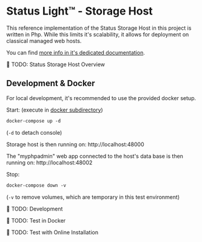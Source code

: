 # Status Light™ - Storage Host
This reference implementation of the Status Storage Host in this project is written in Php.
While this limits it's scalability, it allows for deployment on classical managed web hosts.

You can find [more info in it's dedicated documentation](../doc/status_storage.md).

🚧 TODO: Status Storage Host Overview

## Development & Docker
For local development, it's recommended to use the provided docker setup.

Start: (execute in [docker subdirectory](./docker/))
```ps
docker-compose up -d
```
(`-d` to detach console)

Storage host is then running on: http://localhost:48000

The "myphpadmin" web app connected to the host's data base is then running on: http://localhost:48002

Stop:
```ps
docker-compose down -v
```
(`-v` to remove volumes, which are temporary in this test environment)


🚧 TODO: Development 

🚧 TODO: Test in Docker

🚧 TODO: Test with Online Installation
